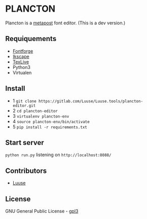 # PLANCTON
Plancton is a [metapost](https://en.wikipedia.org/wiki/MetaPost) font editor.
(This is a dev version.)

## Requiquements
 * [Fontforge](http://fontforge.github.io) 
 * [Ikscape](https://inkscape.org/)
 * [TexLive](https://tug.org/texlive/)
 * Python3
 * Virtualen

## Install

 * 1 `git clone https://gitlab.com/Luuse/Luuse.tools/plancton-editor.git`
 * 2 `cd plancton-editor`
 * 3 `virtualenv plancton-env`
 * 4 `source plancton-env/bin/activate`
 * 5 `pip install -r requirements.txt`

## Start server

`python run.py` listening on `http://localhost:8088/`

## Contributors
* [Luuse](http://www.luuse.io/)

## License

GNU General Public License - [gpl3](https://www.gnu.org/licenses/gpl-3.0.en.html)

